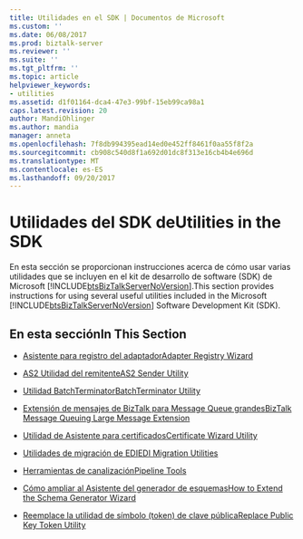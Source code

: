 ```yaml
---
title: Utilidades en el SDK | Documentos de Microsoft
ms.custom: ''
ms.date: 06/08/2017
ms.prod: biztalk-server
ms.reviewer: ''
ms.suite: ''
ms.tgt_pltfrm: ''
ms.topic: article
helpviewer_keywords:
- utilities
ms.assetid: d1f01164-dca4-47e3-99bf-15eb99ca98a1
caps.latest.revision: 20
author: MandiOhlinger
ms.author: mandia
manager: anneta
ms.openlocfilehash: 7f8db994395ead14ed0e452ff8461f0aa55f8f2a
ms.sourcegitcommit: cb908c540d8f1a692d01dc8f313e16cb4b4e696d
ms.translationtype: MT
ms.contentlocale: es-ES
ms.lasthandoff: 09/20/2017
---
```

# <a name="utilities-in-the-sdk"></a><span data-ttu-id="f3841-102">Utilidades del SDK de</span><span class="sxs-lookup"><span data-stu-id="f3841-102">Utilities in the SDK</span></span>
<span data-ttu-id="f3841-103">En esta sección se proporcionan instrucciones acerca de cómo usar varias utilidades que se incluyen en el kit de desarrollo de software (SDK) de Microsoft [!INCLUDE[btsBizTalkServerNoVersion](../includes/btsbiztalkservernoversion-md.md)].</span><span class="sxs-lookup"><span data-stu-id="f3841-103">This section provides instructions for using several useful utilities included in the Microsoft [!INCLUDE[btsBizTalkServerNoVersion](../includes/btsbiztalkservernoversion-md.md)] Software Development Kit (SDK).</span></span>  
  
## <a name="in-this-section"></a><span data-ttu-id="f3841-104">En esta sección</span><span class="sxs-lookup"><span data-stu-id="f3841-104">In This Section</span></span>  
  
-   [<span data-ttu-id="f3841-105">Asistente para registro del adaptador</span><span class="sxs-lookup"><span data-stu-id="f3841-105">Adapter Registry Wizard</span></span>](../core/adapter-registry-wizard.md)  
  
-   [<span data-ttu-id="f3841-106">AS2 Utilidad del remitente</span><span class="sxs-lookup"><span data-stu-id="f3841-106">AS2 Sender Utility</span></span>](../core/as2-sender-utility.md)  
  
-   [<span data-ttu-id="f3841-107">Utilidad BatchTerminator</span><span class="sxs-lookup"><span data-stu-id="f3841-107">BatchTerminator Utility</span></span>](../core/batchterminator-utility.md)  
  
-   [<span data-ttu-id="f3841-108">Extensión de mensajes de BizTalk para Message Queue grandes</span><span class="sxs-lookup"><span data-stu-id="f3841-108">BizTalk Message Queuing Large Message Extension</span></span>](../core/biztalk-message-queuing-large-message-extension.md)  
  
-   [<span data-ttu-id="f3841-109">Utilidad de Asistente para certificados</span><span class="sxs-lookup"><span data-stu-id="f3841-109">Certificate Wizard Utility</span></span>](../core/certificate-wizard-utility.md)  
  
-   [<span data-ttu-id="f3841-110">Utilidades de migración de EDI</span><span class="sxs-lookup"><span data-stu-id="f3841-110">EDI Migration Utilities</span></span>](../core/edi-migration-utilities.md)  
  
-   [<span data-ttu-id="f3841-111">Herramientas de canalización</span><span class="sxs-lookup"><span data-stu-id="f3841-111">Pipeline Tools</span></span>](../core/pipeline-tools.md)  
  
-   [<span data-ttu-id="f3841-112">Cómo ampliar al Asistente del generador de esquemas</span><span class="sxs-lookup"><span data-stu-id="f3841-112">How to Extend the Schema Generator Wizard</span></span>](../core/how-to-extend-the-schema-generator-wizard.md)  
  
-   [<span data-ttu-id="f3841-113">Reemplace la utilidad de símbolo (token) de clave pública</span><span class="sxs-lookup"><span data-stu-id="f3841-113">Replace Public Key Token Utility</span></span>](../core/replace-public-key-token-utility.md)